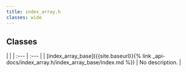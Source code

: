 ```yaml
---
title: index_array.h
classes: wide
---
```

## Classes

   |   |
| :--- | :--- |
| [index_array_base]({{site.baseurl}}{% link _api-docs/index_array.h/index_array_base/index.md %}) | No description. |

